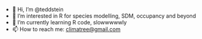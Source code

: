 - 👋 Hi, I’m @teddstein
- 👀 I’m interested in R for species modelling, SDM, occupancy and beyond
- 🌱 I’m currently learning R code, slowwwwwly
- 📫 How to reach me: climatree@gmail.com

<!---
teddstein/teddstein is a ✨ special ✨ repository because its `README.md` (this file) appears on your GitHub profile.
You can click the Preview link to take a look at your changes.
--->
